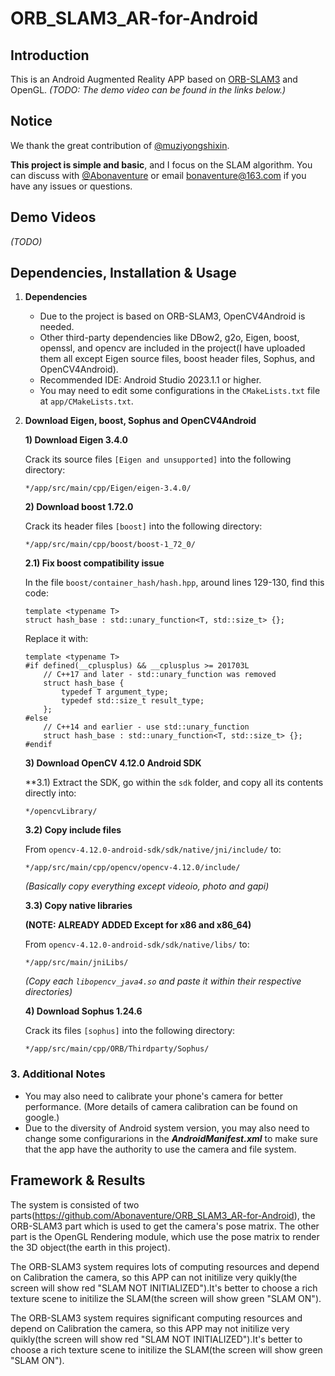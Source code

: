 # ORB_SLAM3_AR-for-Android
## Introduction
This is an Android Augmented Reality APP based on [ORB-SLAM3](https://github.com/UZ-SLAMLab/ORB_SLAM3) and OpenGL. *(TODO: The demo video can be found in the links below.)*

## Notice
We thank the great contribution of [@muziyongshixin](https://github.com/muziyongshixin/ORB-SLAM2-based-AR-on-Android).

**This project is simple and basic**, and I focus on the SLAM algorithm. You can discuss with [@Abonaventure](https://github.com/Abonaventure/ORB_SLAM3_AR-for-Android) or email bonaventure@163.com if you have any issues or questions.

## Demo Videos
*(TODO)*

## Dependencies, Installation & Usage

1. **Dependencies**
    - Due to the project is based on ORB-SLAM3, OpenCV4Android is needed.
    - Other third-party dependencies like DBow2, g2o, Eigen, boost, openssl, and opencv are included in the project(I have uploaded them all except Eigen source files, boost header files, Sophus, and OpenCV4Android).
    - Recommended IDE: Android Studio 2023.1.1 or higher.
    - You may need to edit some configurations in the `CMakeLists.txt` file at `app/CMakeLists.txt`.

2. **Download Eigen, boost, Sophus and OpenCV4Android**

   **1) Download Eigen 3.4.0**

   Crack its source files `[Eigen and unsupported]` into the following directory:

   ```
   */app/src/main/cpp/Eigen/eigen-3.4.0/
   ```

   **2) Download boost 1.72.0**

   Crack its header files `[boost]` into the following directory:

   ```
   */app/src/main/cpp/boost/boost-1_72_0/
   ```

   **2.1) Fix boost compatibility issue**

   In the file `boost/container_hash/hash.hpp`, around lines 129-130, find this code:

   ```
   template <typename T>
   struct hash_base : std::unary_function<T, std::size_t> {};
   ```

   Replace it with:

   ```
   template <typename T>
   #if defined(__cplusplus) && __cplusplus >= 201703L
       // C++17 and later - std::unary_function was removed
       struct hash_base {
           typedef T argument_type;
           typedef std::size_t result_type;
       };
   #else
       // C++14 and earlier - use std::unary_function
       struct hash_base : std::unary_function<T, std::size_t> {};
   #endif
   ```

   **3) Download OpenCV 4.12.0 Android SDK**

   **3.1) Extract the SDK, go within the `sdk` folder, and copy all its contents directly into:

   ```
   */opencvLibrary/
   ```
   
   **3.2) Copy include files**

   From `opencv-4.12.0-android-sdk/sdk/native/jni/include/` to:

   ```
   */app/src/main/cpp/opencv/opencv-4.12.0/include/
   ```
   *(Basically copy everything except videoio, photo and gapi)*

   **3.3) Copy native libraries**

   **(NOTE: ALREADY ADDED Except for x86 and x86_64)**

   From `opencv-4.12.0-android-sdk/sdk/native/libs/` to:

   ```
   */app/src/main/jniLibs/
   ```
   *(Copy each `libopencv_java4.so` and paste it within their respective directories)*

   **4) Download Sophus 1.24.6**

   Crack its files `[sophus]` into the following directory:

   ```
   */app/src/main/cpp/ORB/Thirdparty/Sophus/
   ```

### 3. Additional Notes
- You may also need to calibrate your phone's camera for better performance. (More details of camera calibration can be found on google.)
- Due to the diversity of Android system version, you may also need to change some configurarions in the ***AndroidManifest.xml*** to make sure that the app have the authority to use the camera and file system.

## Framework & Results
The system is consisted of two parts(https://github.com/Abonaventure/ORB_SLAM3_AR-for-Android), the ORB-SLAM3 part which is used to get the camera's pose matrix. The other part is the OpenGL Rendering module, which use the pose matrix to render the 3D object(the earth in this project).

The ORB-SLAM3 system requires lots of computing resources and depend on Calibration the camera, so this APP can not initilize very quikly(the screen will show red "SLAM NOT INITIALIZED").It's better to choose a rich texture scene to initilize the SLAM(the screen will show green "SLAM ON").

The ORB-SLAM3 system requires significant computing resources and depend on Calibration the camera, so this APP may not initilize very quikly(the screen will show red "SLAM NOT INITIALIZED").It's better to choose a rich texture scene to initilize the SLAM(the screen will show green "SLAM ON").
